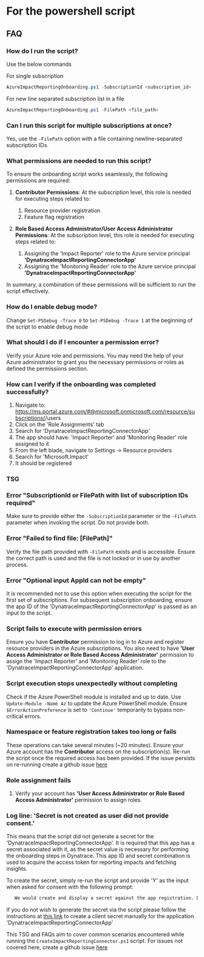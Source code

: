 # For the powershell script

## FAQ

### How do I run the script?

Use the below commands

For single subscription

```powershell
AzureImpactReportingOnboarding.ps1 -SubscriptionId <subscription_id>
```

For new line separated subscription list in a file

```powershell
AzureImpactReportingOnboarding.ps1 -FilePath <file_path>
```

### Can I run this script for multiple subscriptions at once?

Yes, use the `-FilePath` option with a file containing newline-separated subscription IDs.

### What permissions are needed to run this script?

To ensure the onboarding script works seamlessly, the following permissions are required:

1. **Contributor Permissions**: At the subscription level, this role is needed for executing steps related to:
   1. Resource provider registration
   2. Feature flag registration

2. **Role Based Access Administrator/User Access Administrator Permissions**: At the subscription level, this role is needed for executing steps related to:
   1. Assigning the 'Impact Reporter' role to the Azure service principal **'DynatraceImpactReportingConnectorApp'**
   2. Assigning the 'Monitoring Reader' role to the Azure service principal **'DynatraceImpactReportingConnectorApp'**

In summary, a combination of these permissions will be sufficient to run the script effectively.

### How do I enable debug mode?

Change `Set-PSDebug -Trace 0` to `Set-PSDebug -Trace 1` at the beginning of the script to enable debug mode

### What should I do if I encounter a permission error?

Verify your Azure role and permissions. You may need the help of your Azure administrator to grant you the necessary permissions or roles as defined the permissions section.

### How can I verify if the onboarding was completed successfully?

1. Navigate to: https://ms.portal.azure.com/#@microsoft.onmicrosoft.com/resource/subscriptions/<subscription id>/users
2. Click on the 'Role Assignments' tab
3. Search for 'DynatraceImpactReportingConnectorApp'
4. The app should have: 'Impact Reporter' and 'Monitoring Reader' role assigned to it
5. From the left blade, navigate to Settings -> Resource providers
6. Search for 'Microsoft.Impact'
7. It should be registered

### TSG

### Error "SubscriptionId or FilePath with list of subscription IDs required"

Make sure to provide either the `-SubscriptionId` parameter or the `-FilePath` parameter when invoking the script. Do not provide both.

### Error "Failed to find file: [FilePath]"

Verify the file path provided with `-FilePath` exists and is accessible. Ensure the correct path is used and the file is not locked or in use by another process.

### Error "Optional input AppId can not be empty"

It is recommended not to use this option when executing the script for the first set of subscriptions. For subsequent subscription onboarding, ensure the app ID of the 'DynatraceImpactReportingConnectorApp' is passed as an input to the script.

### Script fails to execute with permission errors

Ensure you have **Contributor** permission to log in to Azure and register resource providers in the Azure subscriptions.
You also need to have **'User Access Administrator or Role Based Access Administrator'** permission to assign the 'Impact Reporter' and 'Monitoring Reader' role to the 'DynatraceImpactReportingConnectorApp' application.

### Script execution stops unexpectedly without completing

Check if the Azure PowerShell module is installed and up to date. Use `Update-Module -Name Az` to update the Azure PowerShell module. Ensure `$ErrorActionPreference` is set to `'Continue'` temporarily to bypass non-critical errors.

### Namespace or feature registration takes too long or fails

These operations can take several minutes (~20 minutes). Ensure your Azure account has the **Contributor** access on the subscription(s). Re-run the script once the required access has been provided. If the issue persists on re-running create a github issue [here](https://github.com/Azure/impact-reporting-samples/issues/new?template=Blank+issue)

### Role assignment fails

1. Verify your account has **'User Access Administrator or Role Based Access Administrator'** permission to assign roles.

### Log line: 'Secret is not created as user did not provide consent.'

This means that the script did not generate a secret for the 'DynatraceImpactReportingConnectorApp'. It is required that this app has a secret associated with it, as the secret value is necessary for performing the onboarding steps in Dynatrace. This app ID and secret combination is used to acquire the access token for reporting impacts and fetching insights.

To create the secret, simply re-run the script and provide 'Y' as the input when asked for consent with the following prompt:

```bash
   We would create and display a secret against the app registration. Do you consent to secret creation and displaying it against the app registration? (Y/N): 
```

If you do not wish to generate the secret via the script please follow the instructions at [this link](https://learn.microsoft.com/en-us/entra/identity-platform/quickstart-register-app?tabs=client-secret#add-credentials) to create a client secret manually for the application 'DynatraceImpactReportingConnectorApp'

This TSG and FAQs aim to cover common scenarios encountered while running the `CreateImpactReportingConnector.ps1` script. For issues not covered here, create a github issue [here](https://github.com/Azure/impact-reporting-samples/issues/new?template=Blank+issue)